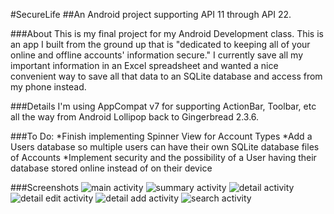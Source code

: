 #SecureLife
##An Android project supporting API 11 through API 22.

###About
This is my final project for my Android Development class. This is an app I built from the ground up that is "dedicated to keeping all of your online and offline accounts' information secure."
I currently save all my important information in an Excel spreadsheet and wanted a nice convenient way to save all that data to an SQLite database and access from my phone instead.

###Details
I'm using AppCompat v7 for supporting ActionBar, Toolbar, etc all the way from Android Lollipop back to Gingerbread 2.3.6.

###To Do:
*Finish implementing Spinner View for Account Types
*Add a Users database so multiple users can have their own SQLite database files of Accounts
*Implement security and the possibility of a User having their database stored online instead of on their device

###Screenshots
![main activity](screenshot_01.jpg)
![summary activity](screenshot_02.jpg)
![detail activity](screenshot_03.jpg)
![detail edit activity](screenshot_04.jpg)
![detail add activity](screenshot_05.jpg)
![search activity](screenshot_06.jpg)
